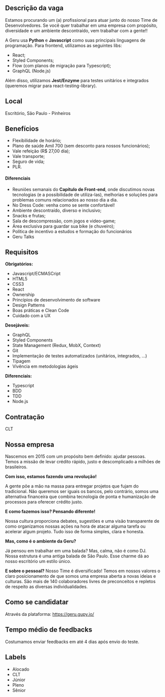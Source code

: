 ## Descrição da vaga

Estamos procurando um (a) profissional para atuar junto do nosso Time de Desenvolvedores.
Se você quer trabalhar em uma empresa com propósito, diversidade e um ambiente descontraído, vem trabalhar com a gente!!

A Geru usa **Python** e **Javascript** como suas principais linguagens de programação. Para frontend, utilizamos as seguintes libs:

- React;
- Styled Components;
- Flow (com planos de migração para Typescript);
- GraphQL (Node.js)

Além disso, utilizamos **Jest/Enzyme** para testes unitários e integrados (queremos migrar para react-testing-library).


## Local

Escritório, São Paulo - Pinheiros

## Benefícios

- Flexibilidade de horário;
- Plano de saúde Amil 700 (sem desconto para nossos funcionários);
- Vale refeição (R$ 27,00 dia);
- Vale transporte;
- Seguro de vida;
- PLR.

#### Diferenciais

- Reuniões semanais do **Capítulo de Front-end**, onde discutimos novas tecnologias (e a possibilidade de utiliza-las), melhorias e soluções para problemas comuns relacionados ao nosso dia a dia.
- No Dress Code: venha como se sente confortável!
- Ambiente descontraído, diverso e inclusivo;
- Snacks e frutas;
- Sala de descompressão, com jogos e video-game;
- Área exclusiva para guardar sua bike (e chuveiro);
- Política de incentivo a estudos e formação do funcionários
- Geru Talks

## Requisitos

**Obrigatórios:**
- Javascript/ECMASCript
- HTML5
- CSS3
- React
- Ownership
- Princípios de desenvolvimento de software
- Design Patterns
- Boas práticas e Clean Code
- Cuidado com a UX

**Desejáveis:**
- GraphQL
- Styled Components
- State Management (Redux, MobX, Context)
- Git
- Implementação de testes automatizados (unitários, integrados, ...)
- Tipagem
- Vivência em metodologias ágeis

**Diferenciais:**
- Typescript
- BDD
- TDD
- Node.js

## Contratação

CLT

## Nossa empresa

Nascemos em 2015 com um propósito bem definido: ajudar pessoas. Temos a missão de levar crédito rápido, justo e descomplicado a milhões de brasileiros.

**Com isso, estamos fazendo uma revolução!**

A gente põe a mão na massa para entregar projetos que fujam do tradicional. Não queremos ser iguais os bancos, pelo contrário, somos uma alternativa financeira que combina tecnologia de ponta e humanização de processos para oferecer crédito justo.

**E como fazemos isso? Pensando diferente!**

Nossa cultura proporciona debates, sugestões e uma visão transparente de como organizamos nossas ações na hora de atacar alguma tarefa ou acelerar algum projeto. Tudo isso de forma simples, clara e honesta.

**Mas, como é o ambiente da Geru?**

Já pensou em trabalhar em uma balada? Mas, calma, não é como DJ. Nossa estrutura é uma antiga balada de São Paulo. Esse charme dá ao nosso escritório um estilo único.

**E sobre o pessoal?**
Nosso Time é diversificado! Temos em nossos valores o claro posicionamento de que somos uma empresa aberta a novas ideias e culturas. São mais de 140 colaboradores livres de preconceitos e repletos de respeito as diversas individualidades.

## Como se candidatar

Através da plataforma: https://geru.gupy.io/

## Tempo médio de feedbacks

Costumamos enviar feedbacks em até 4 dias após envio do teste.

## Labels

- Alocado
- CLT
- Júnior
- Pleno
- Sênior
